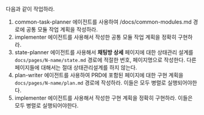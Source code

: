 다음과 같이 작업하라.

1. common-task-planner 에이전트를 사용하여 /docs/common-modules.md 경로에 공통 모듈 작업 계획을 작성하라.
2. implementer 에이전트를 사용해서 작성한 공통 모듈 작업 계획을 정확히 구현하라.
3. state-planner 에이전트를 사용해서 **채팅방 상세** 페이지에 대한 상태관리 설계를 `docs/pages/N-name/state.md` 경로에 적절한 번호, 페이지명으로 작성한다. 다른 페이지들에 대해서는 절대 상태관리설계를 하지 않는다.
4. plan-writer 에이전트를 사용하여 PRD에 포함된 페이지에 대한 구현 계획을 `docs/pages/N-name/plan.md` 경로에 작성하라. 이들은 모두 병렬로 실행되어야한다.
5. implementer 에이전트를 사용해서 작성한 구현 계획을 정확히 구현하라. 이들은 모두 병렬로 실행되어야한다.